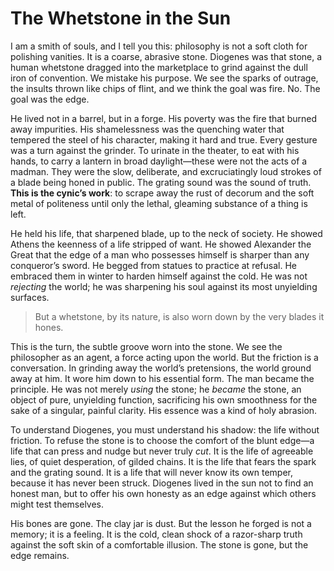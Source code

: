 # The Whetstone in the Sun

I am a smith of souls, and I tell you this: philosophy is not a soft cloth for polishing vanities. It is a coarse, abrasive stone. Diogenes was that stone, a human whetstone dragged into the marketplace to grind against the dull iron of convention. We mistake his purpose. We see the sparks of outrage, the insults thrown like chips of flint, and we think the goal was fire. No. The goal was the edge.

He lived not in a barrel, but in a forge. His poverty was the fire that burned away impurities. His shamelessness was the quenching water that tempered the steel of his character, making it hard and true. Every gesture was a turn against the grinder. To urinate in the theater, to eat with his hands, to carry a lantern in broad daylight—these were not the acts of a madman. They were the slow, deliberate, and excruciatingly loud strokes of a blade being honed in public. The grating sound was the sound of truth. **This is the cynic’s work**: to scrape away the rust of decorum and the soft metal of politeness until only the lethal, gleaming substance of a thing is left.

He held his life, that sharpened blade, up to the neck of society. He showed Athens the keenness of a life stripped of want. He showed Alexander the Great that the edge of a man who possesses himself is sharper than any conqueror’s sword. He begged from statues to practice at refusal. He embraced them in winter to harden himself against the cold. He was not *rejecting* the world; he was sharpening his soul against its most unyielding surfaces.

> But a whetstone, by its nature, is also worn down by the very blades it hones.

This is the turn, the subtle groove worn into the stone. We see the philosopher as an agent, a force acting upon the world. But the friction is a conversation. In grinding away the world’s pretensions, the world ground away at him. It wore him down to his essential form. The man became the principle. He was not merely *using* the stone; he *became* the stone, an object of pure, unyielding function, sacrificing his own smoothness for the sake of a singular, painful clarity. His essence was a kind of holy abrasion.

To understand Diogenes, you must understand his shadow: the life without friction. To refuse the stone is to choose the comfort of the blunt edge—a life that can press and nudge but never truly *cut*. It is the life of agreeable lies, of quiet desperation, of gilded chains. It is the life that fears the spark and the grating sound. It is a life that will never know its own temper, because it has never been struck. Diogenes lived in the sun not to find an honest man, but to offer his own honesty as an edge against which others might test themselves.

His bones are gone. The clay jar is dust. But the lesson he forged is not a memory; it is a feeling. It is the cold, clean shock of a razor-sharp truth against the soft skin of a comfortable illusion. The stone is gone, but the edge remains.